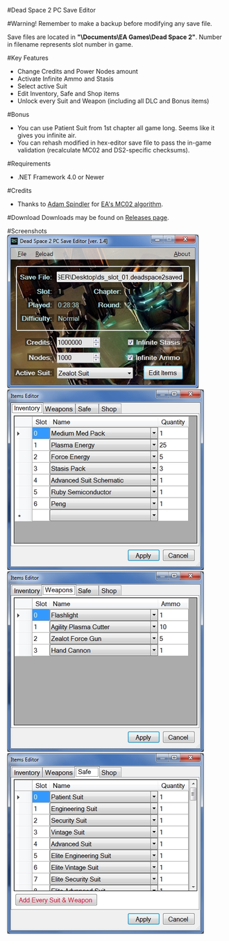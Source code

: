 ﻿#Dead Space 2 PC Save Editor

#Warning!
Remember to make a backup before modifying any save file.

Save files are located in **"\Documents\EA Games\Dead Space 2"**. Number in filename represents slot number in game.

#Key Features
* Change Credits and Power Nodes amount
* Activate Infinite Ammo and Stasis
* Select active Suit
* Edit Inventory, Safe and Shop items
* Unlock every Suit and Weapon (including all DLC and Bonus items)

#Bonus
* You can use Patient Suit from 1st chapter all game long. Seems like it gives you infinite air.
* You can rehash modified in hex-editor save file to pass the in-game validation (recalculate MC02 and DS2-specific checksums).

#Requirements
* .NET Framework 4.0 or Newer

#Credits
* Thanks to [Adam Spindler](https://github.com/Experiment5X) for [EA's MC02 algorithm](https://gist.github.com/Experiment5X/5025310).

#Download
Downloads may be found on [Releases page](https://github.com/VakhtinAndrey/Dead-Space-2-PC-Save-Editor/releases).

#Screenshots
![Main](/Screenshots/Main.jpg)
![Items Editor](/Screenshots/ItemsEditor1.jpg)
![Items Editor](/Screenshots/ItemsEditor2.jpg)
![Items Editor](/Screenshots/ItemsEditor3.jpg)

